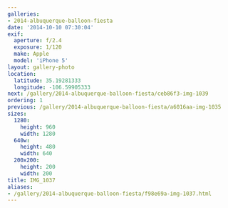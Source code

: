 ```yaml
---
galleries:
- 2014-albuquerque-balloon-fiesta
date: '2014-10-10 07:30:04'
exif:
  aperture: f/2.4
  exposure: 1/120
  make: Apple
  model: 'iPhone 5'
layout: gallery-photo
location:
  latitude: 35.19281333
  longitude: -106.59905333
next: /gallery/2014-albuquerque-balloon-fiesta/ceb86f3-img-1039
ordering: 1
previous: /gallery/2014-albuquerque-balloon-fiesta/a6016aa-img-1035
sizes:
  1280:
    height: 960
    width: 1280
  640w:
    height: 480
    width: 640
  200x200:
    height: 200
    width: 200
title: IMG_1037
aliases:
- /gallery/2014-albuquerque-balloon-fiesta/f98e69a-img-1037.html
---
```

